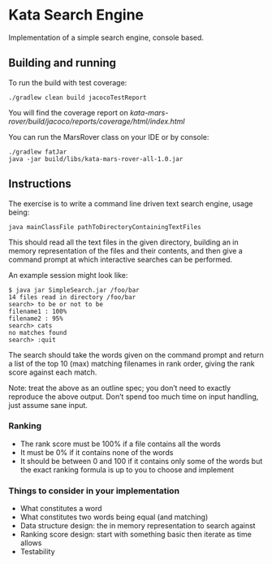 # Kata Search Engine

Implementation of a simple search engine, console based.

## Building and running

To run the build with test coverage:

    ./gradlew clean build jacocoTestReport
    
You will find the coverage report on _kata-mars-rover/build/jacoco/reports/coverage/html/index.html_

You can run the MarsRover class on your IDE or by console:

    ./gradlew fatJar
    java -jar build/libs/kata-mars-rover-all-1.0.jar

## Instructions

The exercise is to write a command line driven text search engine, usage being:

    java mainClassFile pathToDirectoryContainingTextFiles

This should read all the text files in the given directory, building an in memory representation of the files and their contents, and then give a command prompt at which interactive searches can be performed.

An example session might look like:
    
    $ java jar SimpleSearch.jar /foo/bar
    14 files read in directory /foo/bar
    search> to be or not to be
    filename1 : 100%
    filename2 : 95%
    search> cats
    no matches found
    search> :quit
    
The search should take the words given on the command prompt and return a list of the top 10 (max) matching filenames in rank order, giving the rank score against each match.

Note: treat the above as an outline spec; you don’t need to exactly reproduce the above output. Don’t spend too much time on input handling, just assume sane input.

### Ranking
* The rank score must be 100% if a file contains all the words
* It must be 0% if it contains none of the words
* It should be between 0 and 100 if it contains only some of the words but the exact ranking formula is up to you to choose and implement 

### Things to consider in your implementation
* What constitutes a word
* What constitutes two words being equal (and matching)
* Data structure design: the in memory representation to search against
* Ranking score design: start with something basic then iterate as time allows
* Testability